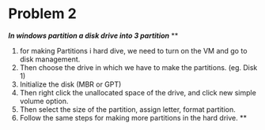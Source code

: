 # Problem 2

**_In windows partition a disk drive into 3 partition_**
**
1. for making Partitions i hard dive, we need to turn on the VM and go to disk management.
2. Then choose the drive in which we have to make the partitions. (eg. Disk 1)
3. Initialize the disk (MBR or GPT)
4. Then right click the unallocated space of the drive, and click new simple volume option.
5. Then select the size of the partition, assign letter, format partition.
6. Follow the same steps for making more partitions in the hard drive.
   **



   
